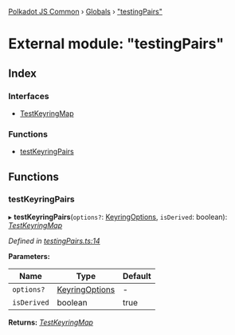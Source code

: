 [Polkadot JS Common](../README.md) › [Globals](../globals.md) › ["testingPairs"](_testingpairs_.md)

# External module: "testingPairs"

## Index

### Interfaces

* [TestKeyringMap](../interfaces/_testingpairs_.testkeyringmap.md)

### Functions

* [testKeyringPairs](_testingpairs_.md#testkeyringpairs)

## Functions

###  testKeyringPairs

▸ **testKeyringPairs**(`options?`: [KeyringOptions](../interfaces/_types_.keyringoptions.md), `isDerived`: boolean): *[TestKeyringMap](../interfaces/_testingpairs_.testkeyringmap.md)*

*Defined in [testingPairs.ts:14](https://github.com/polkadot-js/common/blob/b7635d7e/packages/keyring/src/testingPairs.ts#L14)*

**Parameters:**

Name | Type | Default |
------ | ------ | ------ |
`options?` | [KeyringOptions](../interfaces/_types_.keyringoptions.md) | - |
`isDerived` | boolean | true |

**Returns:** *[TestKeyringMap](../interfaces/_testingpairs_.testkeyringmap.md)*
